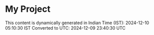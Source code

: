 # My Project

This content is dynamically generated in Indian Time (IST): 2024-12-10 05:10:30 IST
Converted to UTC: 2024-12-09 23:40:30 UTC
